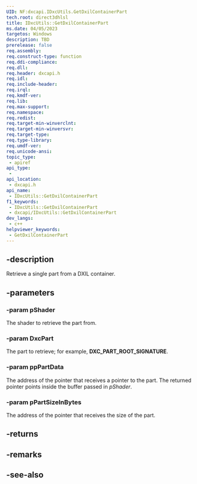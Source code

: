```yaml
---
UID: NF:dxcapi.IDxcUtils.GetDxilContainerPart
tech.root: direct3dhlsl
title: IDxcUtils::GetDxilContainerPart
ms.date: 04/05/2023
targetos: Windows
description: TBD
prerelease: false
req.assembly: 
req.construct-type: function
req.ddi-compliance: 
req.dll: 
req.header: dxcapi.h
req.idl: 
req.include-header: 
req.irql: 
req.kmdf-ver: 
req.lib: 
req.max-support: 
req.namespace: 
req.redist: 
req.target-min-winverclnt: 
req.target-min-winversvr: 
req.target-type: 
req.type-library: 
req.umdf-ver: 
req.unicode-ansi: 
topic_type:
 - apiref
api_type:
 - 
api_location:
 - dxcapi.h
api_name:
 - IDxcUtils::GetDxilContainerPart
f1_keywords:
 - IDxcUtils::GetDxilContainerPart
 - dxcapi/IDxcUtils::GetDxilContainerPart
dev_langs:
 - c++
helpviewer_keywords:
 - GetDxilContainerPart
---
```


## -description

Retrieve a single part from a DXIL container.

## -parameters

### -param pShader

The shader to retrieve the part from.

### -param DxcPart

The part to retrieve; for example, **DXC_PART_ROOT_SIGNATURE**.

### -param ppPartData

The address of the pointer that receives a pointer to the part. The returned pointer points inside the buffer passed in *pShader*.

### -param pPartSizeInBytes

The address of the pointer that receives the size of the part.

## -returns

## -remarks

## -see-also
